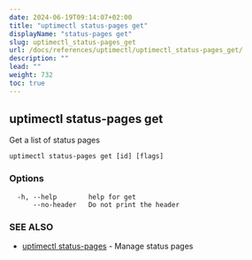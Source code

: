 ```yaml
---
date: 2024-06-19T09:14:07+02:00
title: "uptimectl status-pages get"
displayName: "status-pages get"
slug: uptimectl_status-pages_get
url: /docs/references/uptimectl/uptimectl_status-pages_get/
description: ""
lead: ""
weight: 732
toc: true
---
```

## uptimectl status-pages get

Get a list of status pages

```
uptimectl status-pages get [id] [flags]
```

### Options

```
  -h, --help        help for get
      --no-header   Do not print the header
```

### SEE ALSO

* [uptimectl status-pages](/docs/references/uptimectl/uptimectl_status-pages/)	 - Manage status pages

